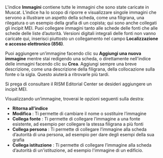 L'indice  **Immagini** contiene tutte le immagini che sono state caricate in Muscat. L'indice ha lo scopo di riporre e visualizzare singole immagini che servono a illustrare un aspetto della scheda, come una filigrana, una rilegatura o un esempio della grafia di un copista; qui sono anche collegati gli incipit MEI. Puoi collegare immagini tanto alle schede delle fonti che alle schede delle liste d’autorità. Versioni digitali integrali delle fonti non vanno caricate qui, inserisci piuttosto un collegamento nel campo **Localizzazione e accesso elettronico (856)**.

Puoi aggiungere un’immagine facendo clic su  **Aggiungi una nuova immagine** mentre stai redigendo una scheda, o direttamente nell'indice delle immagini facendo clic su **Crea**. Aggiungi sempre una breve descrizione, come una descrizione della filigrana, della collocazione sulla fonte o la sigla. Questo aiuterà a ritrovarle più tardi. 

Si prega di consultare il RISM Editorial Center se desideri aggiungere un incipit MEI.

Visualizzando un’immagine, troverai le opzioni seguenti sulla destra:
- **Ritorna all’indice**  
- **Modifica** : Ti permette di cambiare il nome o sostituire l’immagine  
- **Collega fonte** : Ti permette di collegare l’immagine a una fonte esistente, ad esempio per collegare la stessa filigrana a più fonti
- **Collega persona** : Ti permette di collegare l’immagine alla scheda d’autorità di una persona, ad esempio per dare degli esempi della sua grafia  
- **Collega istituzione** : Ti permette di collegare l’immagine alla scheda d’autorità di un'istituzione, ad esempio l'immagine di un edificio.